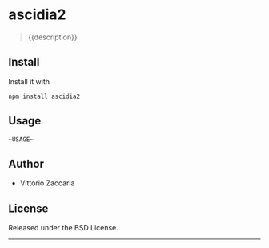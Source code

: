 # ascidia2
> {{description}}

## Install

Install it with

```
npm install ascidia2
```
## Usage

```
~USAGE~
```

## Author

* Vittorio Zaccaria

## License
Released under the BSD License.

***

